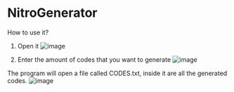 # NitroGenerator

How to use it?

1. Open it
![image](https://user-images.githubusercontent.com/89426850/163226211-b2309079-09a6-4db1-b659-aa381e005f16.png)


2. Enter the amount of codes that you want to generate
![image](https://user-images.githubusercontent.com/89426850/163226868-3223e4e5-3912-4395-95ea-0110dd3fc96a.png)


The program will open a  file called CODES.txt, inside it are all the generated codes.
![image](https://user-images.githubusercontent.com/89426850/163226525-2c45e157-6346-4e60-94c2-5fa68fa2970d.png)

